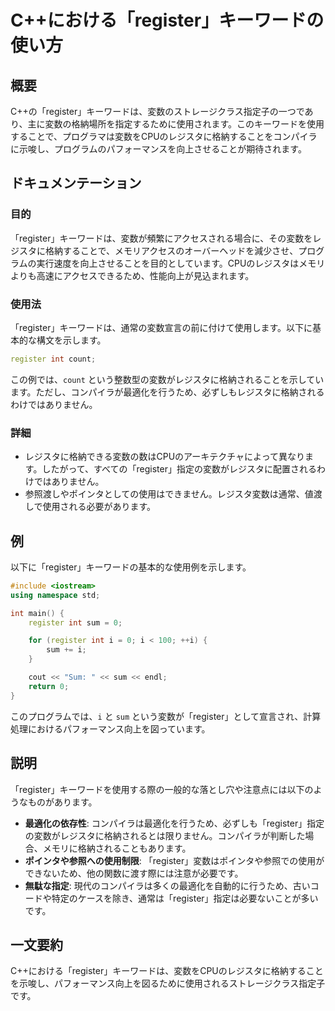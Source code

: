 <!--
Meta Description: # C++における「register」キーワードの使い方 ## 概要 C++の「register」キーワードは、変数のストレージクラス指定子の一つであり、主に変数の格納場所を指定するために使用されます。このキーワードを使用することで、プログラマは変数をCPUのレジスタに格納することをコンパイラに示唆...
Meta Keywords: register, sum, キーワードは, int, における
-->

# C++における「register」キーワードの使い方

## 概要
C++の「register」キーワードは、変数のストレージクラス指定子の一つであり、主に変数の格納場所を指定するために使用されます。このキーワードを使用することで、プログラマは変数をCPUのレジスタに格納することをコンパイラに示唆し、プログラムのパフォーマンスを向上させることが期待されます。

## ドキュメンテーション
### 目的
「register」キーワードは、変数が頻繁にアクセスされる場合に、その変数をレジスタに格納することで、メモリアクセスのオーバーヘッドを減少させ、プログラムの実行速度を向上させることを目的としています。CPUのレジスタはメモリよりも高速にアクセスできるため、性能向上が見込まれます。

### 使用法
「register」キーワードは、通常の変数宣言の前に付けて使用します。以下に基本的な構文を示します。

```cpp
register int count;
```

この例では、`count` という整数型の変数がレジスタに格納されることを示しています。ただし、コンパイラが最適化を行うため、必ずしもレジスタに格納されるわけではありません。

### 詳細
- レジスタに格納できる変数の数はCPUのアーキテクチャによって異なります。したがって、すべての「register」指定の変数がレジスタに配置されるわけではありません。
- 参照渡しやポインタとしての使用はできません。レジスタ変数は通常、値渡しで使用される必要があります。

## 例
以下に「register」キーワードの基本的な使用例を示します。

```cpp
#include <iostream>
using namespace std;

int main() {
    register int sum = 0;

    for (register int i = 0; i < 100; ++i) {
        sum += i;
    }

    cout << "Sum: " << sum << endl;
    return 0;
}
```

このプログラムでは、`i` と `sum` という変数が「register」として宣言され、計算処理におけるパフォーマンス向上を図っています。

## 説明
「register」キーワードを使用する際の一般的な落とし穴や注意点には以下のようなものがあります。

- **最適化の依存性**: コンパイラは最適化を行うため、必ずしも「register」指定の変数がレジスタに格納されるとは限りません。コンパイラが判断した場合、メモリに格納されることもあります。
- **ポインタや参照への使用制限**: 「register」変数はポインタや参照での使用ができないため、他の関数に渡す際には注意が必要です。
- **無駄な指定**: 現代のコンパイラは多くの最適化を自動的に行うため、古いコードや特定のケースを除き、通常は「register」指定は必要ないことが多いです。

## 一文要約
C++における「register」キーワードは、変数をCPUのレジスタに格納することを示唆し、パフォーマンス向上を図るために使用されるストレージクラス指定子です。